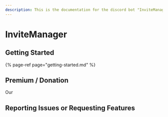 ```yaml
---
description: This is the documentation for the discord bot "InviteManager".
---
```


# InviteManager

## Getting Started

{% page-ref page="getting-started.md" %}

## Premium / Donation

Our 

## Reporting Issues or Requesting Features



